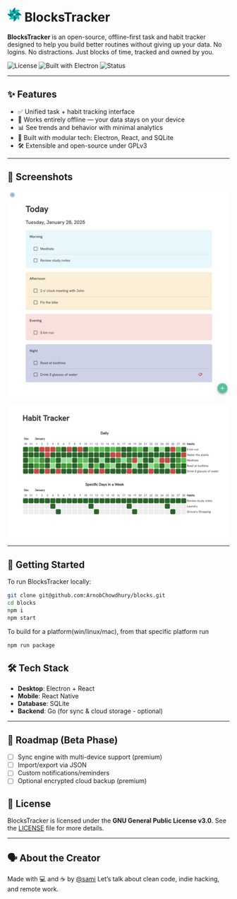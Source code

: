 # ![BlocksTracker logo](./assets/icons/32x32.png) BlocksTracker

**BlocksTracker** is an open-source, offline-first task and habit tracker designed to help you build better routines without giving up your data. No logins. No distractions. Just blocks of time, tracked and owned by you.

![License](https://img.shields.io/badge/License-GPLv3-blue.svg)
![Built with Electron](https://img.shields.io/badge/Built_with-Electron-47848F?logo=electron)
![Status](https://img.shields.io/badge/Status-Beta-orange)

---

## ✨ Features

- ✅ Unified task + habit tracking interface
- 📴 Works entirely offline — your data stays on your device
- 📊 See trends and behavior with minimal analytics
- 🧩 Built with modular tech: Electron, React, and SQLite
- 🛠️ Extensible and open-source under GPLv3

---

## 📸 Screenshots

<p align="center">
  <img src="screenshots/scr-1.png" width="600" alt="BlocksTracker screenshot 1" />
</p>

<p align="center">
  <img src="screenshots/scr-2.png" width="600" alt="BlocksTracker screenshot 1" />
</p>

---

## 🚀 Getting Started

To run BlocksTracker locally:

```bash
git clone git@github.com:ArnobChowdhury/blocks.git
cd blocks
npm i
npm start

```

To build for a platform(win/linux/mac), from that specific platform run

```bash
npm run package
```

## 🛠 Tech Stack

- **Desktop**: Electron + React
- **Mobile**: React Native
- **Database**: SQLite
- **Backend**: Go (for sync & cloud storage - optional)

---

## 🧪 Roadmap (Beta Phase)

- [ ] Sync engine with multi-device support (premium)
- [ ] Import/export via JSON
- [ ] Custom notifications/reminders
- [ ] Optional encrypted cloud backup (premium)

## 📄 License

BlocksTracker is licensed under the **GNU General Public License v3.0**.
See the [LICENSE](./LICENSE) file for more details.

---

## 🗣 About the Creator

Made with 💻 and ☕ by [@sami](https://github.com/ArnobChowdhury)
Let’s talk about clean code, indie hacking, and remote work.
